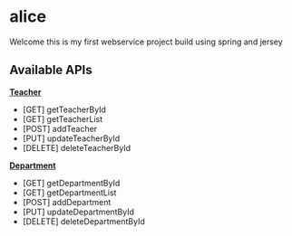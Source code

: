 # alice

Welcome this is my first webservice project build using spring and jersey
## Available APIs

[**Teacher**](readme/teacher.md)
* [GET] getTeacherById
* [GET] getTeacherList
* [POST] addTeacher
* [PUT] updateTeacherById
* [DELETE] deleteTeacherById

[**Department**](readme/department.md)
* [GET] getDepartmentById
* [GET] getDepartmentList
* [POST] addDepartment
* [PUT] updateDepartmentById
* [DELETE] deleteDepartmentById
